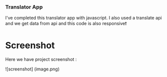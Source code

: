 ### Translator App
I've completed this translator app with javascript. I also used a translate api and we get data from api and this code is also responsive❗️

# Screenshot
Here we have project screenshot :

![screenshot] (image.png)